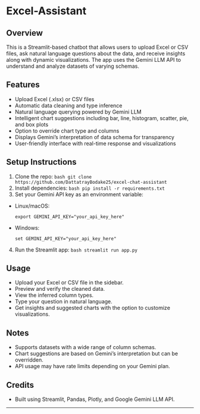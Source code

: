 # Excel-Assistant

## Overview
This is a Streamlit-based chatbot that allows users to upload Excel or CSV files, ask natural language questions about the data, and receive insights along with dynamic visualizations. The app uses the Gemini LLM API to understand and analyze datasets of varying schemas.

## Features
- Upload Excel (.xlsx) or CSV files
- Automatic data cleaning and type inference
- Natural language querying powered by Gemini LLM
- Intelligent chart suggestions including bar, line, histogram, scatter, pie, and box plots
- Option to override chart type and columns
- Displays Gemini’s interpretation of data schema for transparency
- User-friendly interface with real-time response and visualizations

## Setup Instructions
1. Clone the repo:
`bash
git clone https://github.com/DattatrayBodake25/excel-chat-assistant
`
2. Install dependencies:
`bash
pip install -r requirements.txt
`
3. Set your Gemini API key as an environment variable:
- Linux/macOS:
  ```
  export GEMINI_API_KEY="your_api_key_here"
  ```
- Windows:
  ```
  set GEMINI_API_KEY="your_api_key_here"
  ```
4. Run the Streamlit app:
`bash
streamlit run app.py
`

## Usage
- Upload your Excel or CSV file in the sidebar.
- Preview and verify the cleaned data.
- View the inferred column types.
- Type your question in natural language.
- Get insights and suggested charts with the option to customize visualizations.

## Notes
- Supports datasets with a wide range of column schemas.
- Chart suggestions are based on Gemini’s interpretation but can be overridden.
- API usage may have rate limits depending on your Gemini plan.

## Credits
- Built using Streamlit, Pandas, Plotly, and Google Gemini LLM API.
---

